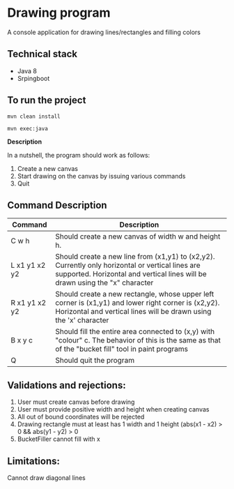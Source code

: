 # Drawing program

A console application for drawing lines/rectangles and filling colors

## Technical stack
  - Java 8
  - Srpingboot
  
  
## To run the project
  ```
  mvn clean install
  ```
  ```
  mvn exec:java
  ```
  
__Description__

In a nutshell, the program should work as follows:
 1. Create a new canvas
 2. Start drawing on the canvas by issuing various commands
 3. Quit

## Command Description

|  Command | Description  |
| ------------ | ------------ |
|  C w h   |  Should create a new canvas of width w and height h. |
| L x1 y1 x2 y2  | Should create a new line from (x1,y1) to (x2,y2). Currently only horizontal or vertical lines are supported. Horizontal and vertical lines will be drawn using the "x" character |
|R x1 y1 x2 y2|Should create a new rectangle, whose upper left corner is (x1,y1) and lower right corner is (x2,y2). Horizontal and vertical lines will be drawn using the 'x' character|
|B x y c|Should fill the entire area connected to (x,y) with "colour" c. The behavior of this is the same as that of the "bucket fill" tool in paint programs
|Q|Should quit the program

## Validations and rejections:
1. User must create canvas before drawing
2. User must provide positive width and height when creating canvas
3. All out of bound coordinates will be rejected
4. Drawing rectangle must at least has 1 width and 1 height (abs(x1 - x2) > 0 && abs(y1 - y2) > 0
5. BucketFiller cannot fill with x


## Limitations:
Cannot draw diagonal lines
